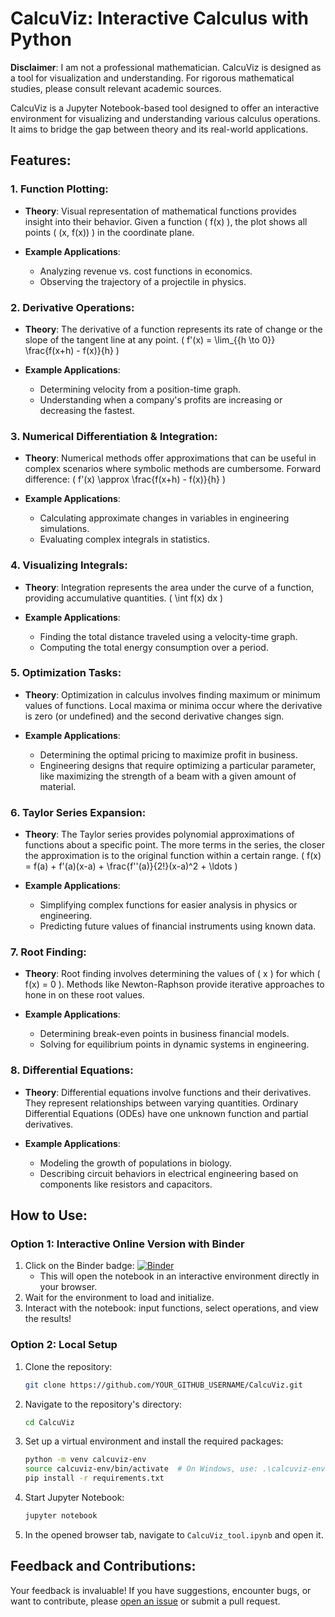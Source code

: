 # CalcuViz: Interactive Calculus with Python

**Disclaimer**: I am not a professional mathematician. CalcuViz is designed as a tool for visualization and understanding. For rigorous mathematical studies, please consult relevant academic sources.

CalcuViz is a Jupyter Notebook-based tool designed to offer an interactive environment for visualizing and understanding various calculus operations. It aims to bridge the gap between theory and its real-world applications.

## Features:

### 1. **Function Plotting**:

- **Theory**: Visual representation of mathematical functions provides insight into their behavior. Given a function \( f(x) \), the plot shows all points \( (x, f(x)) \) in the coordinate plane.
  
- **Example Applications**: 
    - Analyzing revenue vs. cost functions in economics.
    - Observing the trajectory of a projectile in physics.

### 2. **Derivative Operations**:

- **Theory**: The derivative of a function represents its rate of change or the slope of the tangent line at any point. \( f'(x) = \lim_{{h \to 0}} \frac{f(x+h) - f(x)}{h} \)

- **Example Applications**:
    - Determining velocity from a position-time graph.
    - Understanding when a company's profits are increasing or decreasing the fastest.

### 3. **Numerical Differentiation & Integration**:

- **Theory**: Numerical methods offer approximations that can be useful in complex scenarios where symbolic methods are cumbersome. Forward difference: \( f'(x) \approx \frac{f(x+h) - f(x)}{h} \)

- **Example Applications**:
    - Calculating approximate changes in variables in engineering simulations.
    - Evaluating complex integrals in statistics.

### 4. **Visualizing Integrals**:

- **Theory**: Integration represents the area under the curve of a function, providing accumulative quantities. \( \int f(x) dx \)

- **Example Applications**:
    - Finding the total distance traveled using a velocity-time graph.
    - Computing the total energy consumption over a period.

### 5. **Optimization Tasks**:

- **Theory**: Optimization in calculus involves finding maximum or minimum values of functions. Local maxima or minima occur where the derivative is zero (or undefined) and the second derivative changes sign.

- **Example Applications**:
    - Determining the optimal pricing to maximize profit in business.
    - Engineering designs that require optimizing a particular parameter, like maximizing the strength of a beam with a given amount of material.

### 6. **Taylor Series Expansion**:

- **Theory**: The Taylor series provides polynomial approximations of functions about a specific point. The more terms in the series, the closer the approximation is to the original function within a certain range. \( f(x) = f(a) + f'(a)(x-a) + \frac{f''(a)}{2!}(x-a)^2 + \ldots \)

- **Example Applications**:
    - Simplifying complex functions for easier analysis in physics or engineering.
    - Predicting future values of financial instruments using known data.

### 7. **Root Finding**:

- **Theory**: Root finding involves determining the values of \( x \) for which \( f(x) = 0 \). Methods like Newton-Raphson provide iterative approaches to hone in on these root values.

- **Example Applications**:
    - Determining break-even points in business financial models.
    - Solving for equilibrium points in dynamic systems in engineering.

### 8. **Differential Equations**:

- **Theory**: Differential equations involve functions and their derivatives. They represent relationships between varying quantities. Ordinary Differential Equations (ODEs) have one unknown function and partial derivatives.

- **Example Applications**:
    - Modeling the growth of populations in biology.
    - Describing circuit behaviors in electrical engineering based on components like resistors and capacitors.

## How to Use:

### Option 1: Interactive Online Version with Binder

1. Click on the Binder badge: [![Binder](https://mybinder.org/badge_logo.svg)](https://mybinder.org/v2/gh/YOUR_GITHUB_USERNAME/CalcuViz/main?filepath=CalcuViz_tool.ipynb)
    - This will open the notebook in an interactive environment directly in your browser.
2. Wait for the environment to load and initialize.
3. Interact with the notebook: input functions, select operations, and view the results!

### Option 2: Local Setup

1. Clone the repository:
    ```bash
    git clone https://github.com/YOUR_GITHUB_USERNAME/CalcuViz.git
    ```
2. Navigate to the repository's directory:
    ```bash
    cd CalcuViz
    ```
3. Set up a virtual environment and install the required packages:
    ```bash
    python -m venv calcuviz-env
    source calcuviz-env/bin/activate  # On Windows, use: .\calcuviz-env\Scripts\activate
    pip install -r requirements.txt
    ```
4. Start Jupyter Notebook:
    ```bash
    jupyter notebook
    ```
5. In the opened browser tab, navigate to `CalcuViz_tool.ipynb` and open it.

## Feedback and Contributions:

Your feedback is invaluable! If you have suggestions, encounter bugs, or want to contribute, please [open an issue](https://github.com/YOUR_GITHUB_USERNAME/CalcuViz/issues) or submit a pull request.

